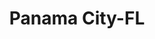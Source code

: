 ---
title: Panama City-FL
slug: panama-city-fl
f_state:
- cms/state/florida.md
f_locations:
- cms/payday-loan/1-cash-express-3.md
- cms/payday-loan/advance-america-1030.md
- cms/payday-loan/advance-america-2746.md
- cms/payday-loan/advance-america-2747.md
- cms/payday-loan/advance-america-2748.md
- cms/payday-loan/advance-america-3150.md
- cms/payday-loan/b-gs-check-cashing-5088.md
- cms/payday-loan/blackwood-co-inc-5308.md
- cms/payday-loan/cash-tyme-8911.md
- cms/payday-loan/check-o-mat-14156.md
- cms/payday-loan/chek-o-mat-14903.md
- cms/payday-loan/colortyme-15167.md
- cms/payday-loan/colortyme-15168.md
- cms/payday-loan/dodges-money-center-15972.md
- cms/payday-loan/dodges-money-center-15973.md
- cms/payday-loan/e-z-cash-16234.md
- cms/payday-loan/e-z-cash-16358.md
- cms/payday-loan/eagle-consolidated-services-inc-16449.md
- cms/payday-loan/first-america-cash-advance-18377.md
- cms/payday-loan/first-america-cash-advance-18379.md
- cms/payday-loan/friendly-check-cashing-18835.md
- cms/payday-loan/friendly-check-cashing-inc-18838.md
- cms/payday-loan/friendly-check-cashing-inc-18839.md
- cms/payday-loan/j-ps-check-cashing-19802.md
- cms/payday-loan/j-ps-check-cashing-19803.md
- cms/payday-loan/park-oil-co-inc-23447.md
updated-on: '2024-05-30T13:41:28.615Z'
created-on: '2024-05-30T13:41:28.615Z'
published-on: '2024-05-30T13:54:32.469Z'
f_city: Panama City
layout: '[city].html'
tags: city
---